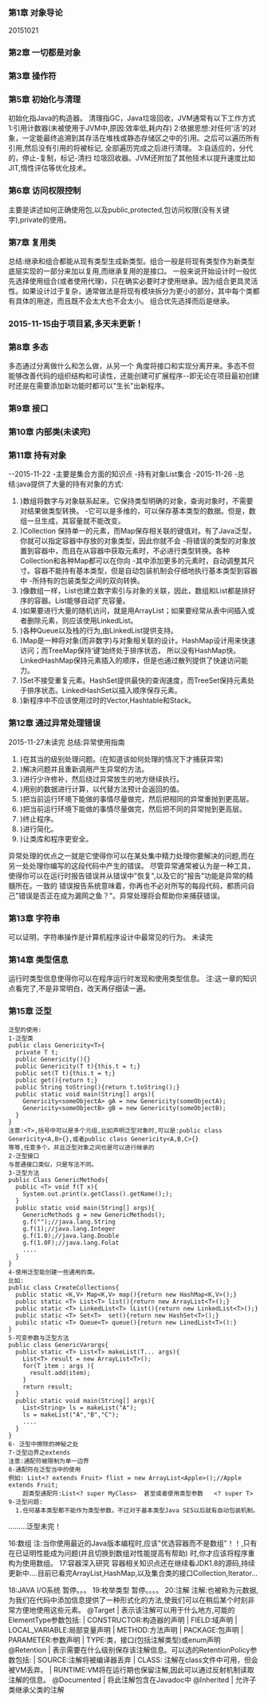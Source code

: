 ### 第1章 对象导论
20151021
### 第2章 一切都是对象   
### 第3章 操作符
### 第5章 初始化与清理
初始化指Java的构造器。
清理指GC，Java垃圾回收，JVM通常有以下工作方式
1:引用计数器(未被使用于JVM中,原因:效率低,耗内存)
2:依据思想:对任何'活'的对象，一定能最终追溯到其存活在堆栈或静态存储区之中的引用。之后可以遍历所有引用,然后没有引用的将被标记,
  全部遍历完成之后进行清理。
3:自适应的，分代的，停止-复制，标记-清扫 垃圾回收器。JVM还附加了其他技术以提升速度比如JIT,惰性评估等优化技术。

### 第6章 访问权限控制 
  主要是讲述如何正确使用包,以及public,protected,包访问权限(没有关键字),private的使用。
### 第7章 复用类
  总结:继承和组合都能从现有类型生成新类型。组合一般是将现有类型作为新类型底层实现的一部分来加以复用,而继承复用的是接口。
  一般来说开始设计时一般优先选择使用组合(或者使用代理)，只在确实必要时才使用继承。因为组合更具灵活性。如果设计过于复杂，通常做法是将现有模块拆分为更小的部分，其中每个类都有具体的用途，而且既不会太大也不会太小。
组合优先选择而后是继承。
  
### 2015-11-15由于项目紧,多天未更新！
### 第8章 多态
  多态通过分离做什么和怎么做，从另一个 角度将接口和实现分离开来。多态不但能够改善代码的组织结构和可读性，还能创建可扩展程序--即无论在项目最初创建时还是在需要添加新功能时都可以"生长"出新程序。
### 第9章 接口
  
### 第10章 内部类(未读完)
### 第11章 持有对象
  --2015-11-22
  -主要是集合方面的知识点
  -持有对象List集合
  -2015-11-26
  -总结:java提供了大量的持有对象的方式:

1.  )数组将数字与对象联系起来。它保持类型明确的对象，查询对象时，不需要对结果做类型转换。
    -它可以是多维的，可以保存基本类型的数据。但是，数组一旦生成，其容量就不能改变。
2. )Collection 保持单一的元素，而Map保存相关联的键值对。有了Java泛型，你就可以指定容器中存放的对象类型，因此你就不会
    -将错误的类型的对象放置到容器中，而且在从容器中获取元素时，不必进行类型转换。各种Collection和各种Map都可以在你向
    -其中添加更多的元素时，自动调整其尺寸。容器不能持有基本类型，但是自动包装机制会仔细地执行基本类型到容器中
    -所持有的包装类型之间的双向转换。
3. )像数组一样，List也建立数字索引与对象的关联，因此，数组和List都是排好序的容器。List能够自动扩充容量。
4. )如果要进行大量的随机访问，就是用ArrayList；如果要经常从表中间插入或者删除元素，则应该使用LinkedList。
5. )各种Queue以及栈的行为,由LinkedList提供支持。
6. )Map是一种将对象(而非数字)与对象相关联的设计。HashMap设计用来快速访问；而TreeMap保持‘键’始终处于排序状态，
    所以没有HashMap快。LinkedHashMap保持元素插入的顺序，但是也通过散列提供了快速访问能力。
7. )Set不接受重复元素。HashSet提供最快的查询速度，而TreeSet保持元素处于排序状态。LinkedHashSet以插入顺序保存元素。
8. )新程序中不应该使用过时的Vector,Hashtable和Stack。
  

### 第12章  通过异常处理错误
 2015-11-27未读完
  总结:异常使用指南

1. )在其当的级别处理问题。(在知道该如何处理的情况下才捕获异常)
2. )解决问题并且重新调用产生异常的方法。
3. )进行少许修补，然后绕过异常放生的地方继续执行。
4. )用别的数据进行计算，以代替方法预计会返回的值。
5. )把当前运行环境下能做的事情尽量做完，然后把相同的异常重抛到更高层。
6. )把当前运行环境下能做的事情尽量做完，然后把不同的异常抛到更高层。
7. )终止程序。
8. )进行简化。
9. )让类库和程序更安全。

异常处理的优点之一就是它使得你可以在某处集中精力处理你要解决的问题,而在另一处处理你编写的这段代码中产生的错误。
尽管异常通常被认为是一种工具，使得你可以在运行时报告错误并从错误中"恢复",以及它的"报告"功能是异常的精髓所在。一致的
错误报告系统意味着，你再也不必对所写的每段代码，都质问自己"错误是否正在成为漏网之鱼？"。异常处理将会帮助你来捕获错误。

### 第13章 字符串
可以证明，字符串操作是计算机程序设计中最常见的行为。
未读完

### 第14章 类型信息
  运行时类型信息使得你可以在程序运行时发现和使用类型信息。
  注:这一章的知识点看完了,不是非常明白，改天再仔细读一遍。

### 第15章 泛型
    泛型的使用:
    1-泛型类
    public class Genericity<T>{
      private T t;
      public Genericity(){}
      public Genericity(T t){this.t = t;}
      public set(T t){this.t = t;}
      public get(){return t;}
      public String toString(){return t.toString();}
      public static void main(String[] args){
        Genericity<someObjectA> gA = new Genericity(someObjectA);
        Genericity<someObjectB> gB = new Genericity(someObjectB);
      }
    }
    注意:<T>,括号中可以是多个元组,比如声明泛型对象时,可以是:public class Genericity<A,B>{},或者public class Genericity<A,B,C>{}
    等等,任意多个。并且泛型对象之间也是可以进行继承的
    2-泛型接口
    与普通接口类似，只是写法不同。
    3-泛型方法
    public Class GenericMethods{
      public <T> void f(T x){
        System.out.print(x.getClass().getName(););
      }
      public static void main(String[] args){
        GenericMethods g = new GenericMethods();
        g.f("");//java.lang.String
        g.f(1);//java.lang.Integer
        g.f(1.0);//java.lang.Double
        g.f(1.0F);//java.lang.Folat
        ....
      }
    }
    4-使用泛型能创建一些通用的类。
    比如:
    public class CreateCollections{
      public static <K,V> Map<K,V> map(){return new HashMap<K,V>();}
      public static <T> List<T> list(){return new ArrayList<T>();}
      public static <T> LinkedList<T> lList(){return new LinkedList<T>();}
      public static <T> Set<T>  set(){return new HashSet<T>();}
      pubilc static <T> Queue<T> queue(){return new LinedList<T>():}
    }
    5-可变参数与泛型方法
    public class GenericVarargs{
      public static <T> List<T> makeList(T... args){ 
        List<T> result = new ArrayList<T>();
        for(T item : args ){
          result.add(item);
        }
        return result;
      }
      public static void main(String[] args){
        List<String> ls = makeList("A");
        ls = makeList("A","B","C");
        ....
      }
    }
    6- 泛型中擦除的神秘之处
    7-泛型边界之extends
    注意:通配符被限制为单一边界
    8-通配符在泛型当中的使用
    例如: List<? extends Fruit> flist = new ArrayList<Apple>();//Apple extends Fruit;
        超类型通配符:List<? super MyClass>  甚至或者使用类型参数   <? super T> 
    9-泛型问题:
      1.任何基本类型都不能作为类型参数。不过对于基本类型Java SE5以后就有自动包装机制。

  .........泛型未完！
  
  16:数组
    注:当你使用最近的Java版本编程时,应该"优选容器而不是数组"！！,只有在已证明性能成为问题(并且切换到数组对性能提高有帮助)
      时,你才应该将程序重构为使用数组。
  17:容器深入研究
    容器相关知识点还在继续看JDK1.8的源码,持续更新中....目前已看完ArrayList,HashMap,以及集合类的接口Collection,Iterator...
  
  18:JAVA I/O系统
  暂停。。。
  19:枚举类型
  暂停。。。。
  20:注解
    注解:也被称为元数据,为我们在代码中添加信息提供了一种形式化的方法,使我们可以在稍后某个时刻非常方便地使用这些元素。
  	@Target           | 表示该注解可以用于什么地方,可能的ElementType参数包括:
	                    | CONSTRUCTOR:构造器的声明
	                    | FIELD:域声明
	                    | LOCAL_VARIABLE:局部变量声明
	                    | METHOD:方法声明
	                    | PACKAGE:包声明
	                    | PARAMETER:参数声明
	                    | TYPE:类，接口(包括注解类型)或enum声明
	  @Retention        | 表示需要在什么级别保存该注解信息。可以选的RetentionPolicy参数包括:
	                    | SOURCE:注解将被编译器丢弃
	                    | CLASS: 注解在class文件中可用，但会被VM丢弃。
	                    | RUNTIME:VM将在运行期也保留注解,因此可以通过反射机制读取注解的信息。
	  @Documented       | 将此注解包含在Javadoc中
	  @Inherited        | 允许子类继承父类的注解
  
  
  
  
  





  
  
  
  
